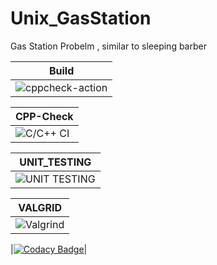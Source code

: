 # Unix_GasStation
Gas Station Probelm , similar to sleeping barber 


|Build|  
|-----|  
|![cppcheck-action](https://github.com/99002442/Unix_GasStation/workflows/cppcheck-action/badge.svg)|


|CPP-Check|
|-----|
|![C/C++ CI](https://github.com/99002442/Unix_GasStation/workflows/C/C++%20CI/badge.svg)|                                                                                         



|UNIT_TESTING|
|-----|
|![UNIT TESTING](https://github.com/99002442/Unix_GasStation/workflows/UNIT%20TESTING/badge.svg)|


|VALGRID|
|-----|
|![Valgrind](https://github.com/99002442/Unix_GasStation/workflows/Valgrind/badge.svg)|\



|[![Codacy Badge](https://app.codacy.com/project/badge/Grade/396eeae2cf00429294c8933917b6b280)](https://www.codacy.com/gh/99002442/Unix_GasStation/dashboard?utm_source=github.com&amp;utm_medium=referral&amp;utm_content=99002442/Unix_GasStation&amp;utm_campaign=Badge_Grade)|
